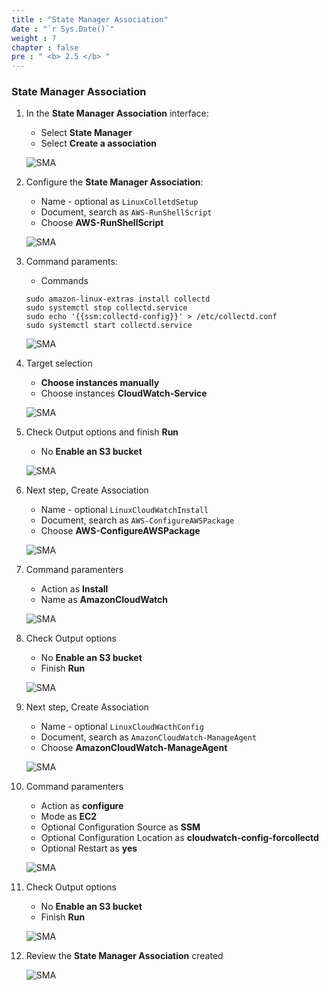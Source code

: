 ```yaml
---
title : "State Manager Association"
date : "`r Sys.Date()`"
weight : 7
chapter : false
pre : " <b> 2.5 </b> "
---
```



### State Manager Association

1. In the **State Manager Association** interface:
    - Select **State Manager**
    - Select **Create a association**

    ![SMA](/images/5/0001.png?featherlight=false&width=90pc)

2. Configure the **State Manager Association**:
    - Name - optional as `LinuxColletdSetup`
    - Document, search as `AWS-RunShellScript`
    - Choose **AWS-RunShellScript**

    ![SMA](/images/5/0002.png?featherlight=false&width=90pc)

3. Command paraments:
    - Commands
    ```
    sudo amazon-linux-extras install collectd
    sudo systemctl stop collectd.service
    sudo echo '{{ssm:collectd-config}}' > /etc/collectd.conf
    sudo systemctl start collectd.service
    ```

    ![SMA](/images/5/0003.png?featherlight=false&width=90pc)

4. Target selection
    - **Choose instances manually** 
    - Choose instances **CloudWatch-Service** 

    ![SMA](/images/5/0004.png?featherlight=false&width=90pc)

5. Check Output options and finish **Run**
    - No **Enable an S3 bucket**

    ![SMA](/images/5/0005.png?featherlight=false&width=90pc)

6. Next step, Create Association
    - Name - optional `LinuxCloudWatchInstall`
    - Document, search as `AWS-ConfigureAWSPackage`
    - Choose **AWS-ConfigureAWSPackage**

    ![SMA](/images/5/0006.png?featherlight=false&width=90pc)

7. Command paramenters
    - Action as **Install**
    - Name as **AmazonCloudWatch**

    ![SMA](/images/5/0007.png?featherlight=false&width=90pc)

8. Check Output options 
    - No **Enable an S3 bucket**
    - Finish **Run**

    ![SMA](/images/5/0008.png?featherlight=false&width=90pc)

9. Next step, Create Association
    - Name - optional `LinuxCloudWacthConfig`
    - Document, search as `AmazonCloudWatch-ManageAgent`
    - Choose **AmazonCloudWatch-ManageAgent**

    ![SMA](/images/5/0009.png?featherlight=false&width=90pc)

10. Command paramenters 
    - Action as **configure**
    - Mode as **EC2**
    - Optional Configuration Source as **SSM**
    - Optional Configuration Location as **cloudwatch-config-forcollectd**
    - Optional Restart as **yes**

    ![SMA](/images/5/00010.png?featherlight=false&width=90pc)

11. Check Output options
    - No **Enable an S3 bucket**
    - Finish **Run**

    ![SMA](/images/5/00012.png?featherlight=false&width=90pc)

12. Review the **State Manager Association** created
    
    ![SMA](/images/5/00013.png?featherlight=false&width=90pc)

 